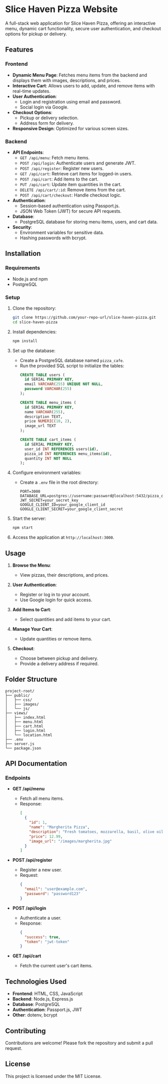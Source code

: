 # Slice Haven Pizza Website

A full-stack web application for Slice Haven Pizza, offering an interactive menu, dynamic cart functionality, secure user authentication, and checkout options for pickup or delivery.

## Features

### **Frontend**
- **Dynamic Menu Page**: Fetches menu items from the backend and displays them with images, descriptions, and prices.
- **Interactive Cart**: Allows users to add, update, and remove items with real-time updates.
- **User Authentication**:
  - Login and registration using email and password.
  - Social login via Google.
- **Checkout Options**:
  - Pickup or delivery selection.
  - Address form for delivery.
- **Responsive Design**: Optimized for various screen sizes.

### **Backend**
- **API Endpoints**:
  - `GET /api/menu`: Fetch menu items.
  - `POST /api/login`: Authenticate users and generate JWT.
  - `POST /api/register`: Register new users.
  - `GET /api/cart`: Retrieve cart items for logged-in users.
  - `POST /api/cart`: Add items to the cart.
  - `PUT /api/cart`: Update item quantities in the cart.
  - `DELETE /api/cart/:id`: Remove items from the cart.
  - `POST /api/cart/checkout`: Handle checkout logic.
- **Authentication**:
  - Session-based authentication using Passport.js.
  - JSON Web Token (JWT) for secure API requests.
- **Database**:
  - PostgreSQL database for storing menu items, users, and cart data.
- **Security**:
  - Environment variables for sensitive data.
  - Hashing passwords with bcrypt.

## Installation

### **Requirements**
- Node.js and npm
- PostgreSQL

### **Setup**

1. Clone the repository:
   ```bash
   git clone https://github.com/your-repo-url/slice-haven-pizza.git
   cd slice-haven-pizza
   ```

2. Install dependencies:
   ```bash
   npm install
   ```

3. Set up the database:
   - Create a PostgreSQL database named `pizza_cafe`.
   - Run the provided SQL script to initialize the tables:
     ```sql
     CREATE TABLE users (
       id SERIAL PRIMARY KEY,
       email VARCHAR(255) UNIQUE NOT NULL,
       password VARCHAR(255)
     );

     CREATE TABLE menu_items (
       id SERIAL PRIMARY KEY,
       name VARCHAR(255),
       description TEXT,
       price NUMERIC(10, 2),
       image_url TEXT
     );

     CREATE TABLE cart_items (
       id SERIAL PRIMARY KEY,
       user_id INT REFERENCES users(id),
       pizza_id INT REFERENCES menu_items(id),
       quantity INT NOT NULL
     );
     ```

4. Configure environment variables:
   - Create a `.env` file in the root directory:
     ```env
     PORT=3000
     DATABASE_URL=postgres://username:password@localhost:5432/pizza_cafe
     JWT_SECRET=your_secret_key
     GOOGLE_CLIENT_ID=your_google_client_id
     GOOGLE_CLIENT_SECRET=your_google_client_secret
     ```

5. Start the server:
   ```bash
   npm start
   ```

6. Access the application at `http://localhost:3000`.

## Usage

1. **Browse the Menu**:
   - View pizzas, their descriptions, and prices.

2. **User Authentication**:
   - Register or log in to your account.
   - Use Google login for quick access.

3. **Add Items to Cart**:
   - Select quantities and add items to your cart.

4. **Manage Your Cart**:
   - Update quantities or remove items.

5. **Checkout**:
   - Choose between pickup and delivery.
   - Provide a delivery address if required.

## Folder Structure

```
project-root/
├── public/
│   ├── css/
│   ├── images/
│   └── js/
├── views/
│   ├── index.html
│   ├── menu.html
│   ├── cart.html
│   ├── login.html
│   └── location.html
├── .env
├── server.js
└── package.json
```

## API Documentation

### **Endpoints**

- **GET /api/menu**
  - Fetch all menu items.
  - Response:
    ```json
    [
      {
        "id": 1,
        "name": "Margherita Pizza",
        "description": "Fresh tomatoes, mozzarella, basil, olive oil",
        "price": 12.99,
        "image_url": "/images/margherita.jpg"
      }
    ]
    ```

- **POST /api/register**
  - Register a new user.
  - Request:
    ```json
    {
      "email": "user@example.com",
      "password": "password123"
    }
    ```

- **POST /api/login**
  - Authenticate a user.
  - Response:
    ```json
    {
      "success": true,
      "token": "jwt-token"
    }
    ```

- **GET /api/cart**
  - Fetch the current user's cart items.

## Technologies Used

- **Frontend**: HTML, CSS, JavaScript
- **Backend**: Node.js, Express.js
- **Database**: PostgreSQL
- **Authentication**: Passport.js, JWT
- **Other**: dotenv, bcrypt

## Contributing

Contributions are welcome! Please fork the repository and submit a pull request.

## License

This project is licensed under the MIT License.

